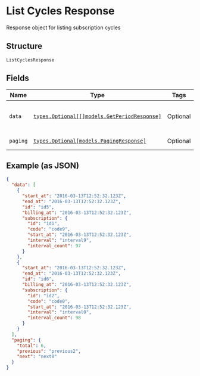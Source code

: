 
# List Cycles Response

Response object for listing subscription cycles

## Structure

`ListCyclesResponse`

## Fields

| Name | Type | Tags | Description |
|  --- | --- | --- | --- |
| `data` | [`types.Optional[[]models.GetPeriodResponse]`](../../doc/models/get-period-response.md) | Optional | The subscription cycles objects |
| `paging` | [`types.Optional[models.PagingResponse]`](../../doc/models/paging-response.md) | Optional | Paging object |

## Example (as JSON)

```json
{
  "data": [
    {
      "start_at": "2016-03-13T12:52:32.123Z",
      "end_at": "2016-03-13T12:52:32.123Z",
      "id": "id5",
      "billing_at": "2016-03-13T12:52:32.123Z",
      "subscription": {
        "id": "id1",
        "code": "code9",
        "start_at": "2016-03-13T12:52:32.123Z",
        "interval": "interval9",
        "interval_count": 97
      }
    },
    {
      "start_at": "2016-03-13T12:52:32.123Z",
      "end_at": "2016-03-13T12:52:32.123Z",
      "id": "id6",
      "billing_at": "2016-03-13T12:52:32.123Z",
      "subscription": {
        "id": "id2",
        "code": "code0",
        "start_at": "2016-03-13T12:52:32.123Z",
        "interval": "interval0",
        "interval_count": 98
      }
    }
  ],
  "paging": {
    "total": 6,
    "previous": "previous2",
    "next": "next8"
  }
}
```

